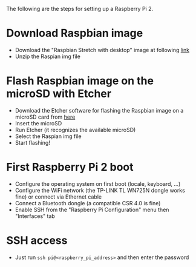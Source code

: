 The following are the steps for setting up a Raspberry Pi 2.

# Download Raspbian image

* Download the "Raspbian Stretch with desktop" image at following [link](https://www.raspberrypi.org/downloads/raspbian/)
* Unzip the Raspian img file

# Flash Raspbian image on the microSD with Etcher

* Download the Etcher software for flashing the Raspbian image on a microSD card from [here](https://www.balena.io/etcher/)
* Insert the microSD
* Run Etcher (it recognizes the available microSD)
* Select the Raspian img file
* Start flashing!

# First Raspberry Pi 2 boot

* Configure the operating system on first boot (locale, keyboard, ...)
* Configure the WiFi network (the TP-LINK TL WN725N dongle works fine) or connect via Ethernet cable
* Connect a Bluetooth dongle (a compatible CSR 4.0 is fine)
* Enable SSH from the "Raspberry Pi Configuration" menu then "Interfaces" tab

# SSH access

* Just run `ssh pi@<raspberry_pi_address>` and then enter the password